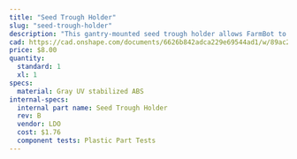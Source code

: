 ```yaml
---
title: "Seed Trough Holder"
slug: "seed-trough-holder"
description: "This gantry-mounted seed trough holder allows FarmBot to bring seeds with it while traveling along the x-axis, shortening the time needed for seed injection."
cad: https://cad.onshape.com/documents/6626b842adca229e69544ad1/w/89ac2637f82d915f22c2bcd0/e/20f4f367da1d0fa717875c56?renderMode=0&uiState=625507d31ad350015b485f72
price: $8.00
quantity:
  standard: 1
  xl: 1
specs:
  material: Gray UV stabilized ABS
internal-specs:
  internal part name: Seed Trough Holder
  rev: B
  vendor: LDO
  cost: $1.76
  component tests: Plastic Part Tests
---
```

